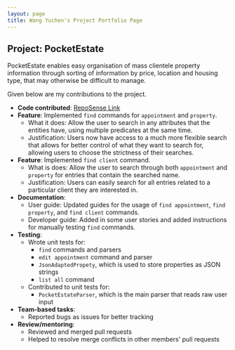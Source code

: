 ```yaml
---
layout: page
title: Wang Yuchen's Project Portfolio Page
---
```


## Project: PocketEstate

PocketEstate enables easy organisation of mass clientele property information through sorting of information by price,
location and housing type, that may otherwise be difficult to manage.

Given below are my contributions to the project.

* **Code contributed**: [RepoSense Link](https://nus-cs2103-ay2021s2.github.io/tp-dashboard/?search=&sort=groupTitle&sortWithin=title&timeframe=commit&mergegroup=&groupSelect=groupByRepos&breakdown=true&checkedFileTypes=docs~functional-code~test-code~other&since=&tabOpen=true&tabType=authorship&tabAuthor=w-yuchen&tabRepo=AY2021S2-CS2103T-T13-4%2Ftp%5Bmaster%5D&authorshipIsMergeGroup=false&authorshipFileTypes=docs~functional-code~test-code&authorshipIsBinaryFileTypeChecked=false)
* **Feature**: Implemented `find` commands for `appointment` and `property`. 
    * What it does: Allow the user to search in any attributes that the entities have, using multiple predicates at the same time. 
    * Justification: Users now have access to a much more flexible search that allows for better control of what they want to search for, allowing users to choose the strictness of their searches. 
* **Feature**: Implemented `find client` command.
    * What is does: Allow the user to search through both `appointment` and `property` for entries that contain the searched name. 
    * Justification: Users can easily search for all entries related to a particular client they are interested in. 
* **Documentation**: 
    * User guide: Updated guides for the usage of `find appointment`, `find property`, and `find client` commands. 
    * Developer guide: Added in some user stories and added instructions for manually testing `find` commands.
* **Testing**: 
    * Wrote unit tests for: 
        * `find` commands and parsers
        * `edit appointment` command and parser 
        * `JsonAdaptedPropety`, which is used to store properties as JSON strings
        * `list all` command
    * Contributed to unit tests for: 
        * `PocketEstateParser`, which is the main parser that reads raw user input
* **Team-based tasks**: 
    * Reported bugs as issues for better tracking
* **Review/mentoring**: 
    * Reviewed and merged pull requests
    * Helped to resolve merge conflicts in other members' pull requests
